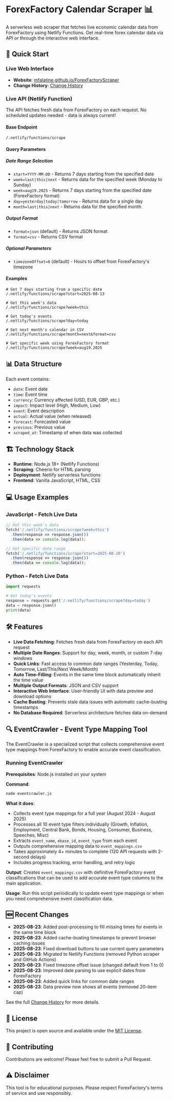 # ForexFactory Calendar Scraper 📊

A serverless web scraper that fetches live economic calendar data from ForexFactory using Netlify Functions. Get real-time forex calendar data via API or through the interactive web interface.

## 🚀 Quick Start

### Live Web Interface

- **Website**: [mfalatine.github.io/ForexFactoryScraper](https://mfalatine.github.io/ForexFactoryScraper/)
- **Change History**: [Change History](https://mfalatine.github.io/ForexFactoryScraper/change-history.html)

### Live API (Netlify Function)

The API fetches fresh data from ForexFactory on each request. No scheduled updates needed - data is always current!

#### Base Endpoint
`/.netlify/functions/scrape`

#### Query Parameters

##### Date Range Selection
- `start=YYYY-MM-DD` - Returns 7 days starting from the specified date
- `week=last|this|next` - Returns data for the specified week (Monday to Sunday)
- `week=aug19.2025` - Returns 7 days starting from the specified date (ForexFactory format)
- `day=yesterday|today|tomorrow` - Returns data for a single day
- `month=last|this|next` - Returns data for the specified month

##### Output Format
- `format=json` (default) - Returns JSON format
- `format=csv` - Returns CSV format

##### Optional Parameters
- `timezoneOffset=0` (default) - Hours to offset from ForexFactory's timezone

#### Examples

```text
# Get 7 days starting from a specific date
/.netlify/functions/scrape?start=2025-08-13

# Get this week's data
/.netlify/functions/scrape?week=this

# Get today's events
/.netlify/functions/scrape?day=today

# Get next month's calendar in CSV
/.netlify/functions/scrape?month=next&format=csv

# Get specific week using ForexFactory format
/.netlify/functions/scrape?week=aug19.2025
```

## 📊 Data Structure

Each event contains:

- `date`: Event date
- `time`: Event time
- `currency`: Currency affected (USD, EUR, GBP, etc.)
- `impact`: Impact level (High, Medium, Low)
- `event`: Event description
- `actual`: Actual value (when released)
- `forecast`: Forecasted value
- `previous`: Previous value
- `scraped_at`: Timestamp of when data was collected

## 🏗️ Technology Stack

- **Runtime**: Node.js 18+ (Netlify Functions)
- **Scraping**: Cheerio for HTML parsing
- **Deployment**: Netlify serverless functions
- **Frontend**: Vanilla JavaScript, HTML, CSS

## 💻 Usage Examples

### JavaScript - Fetch Live Data

```javascript
// Get this week's data
fetch('/.netlify/functions/scrape?week=this')
  .then(response => response.json())
  .then(data => console.log(data));

// Get specific date range
fetch('/.netlify/functions/scrape?start=2025-08-20')
  .then(response => response.json())
  .then(data => console.log(data));
```

### Python - Fetch Live Data

```python
import requests

# Get today's events
response = requests.get('/.netlify/functions/scrape?day=today')
data = response.json()
print(data)
```

## 🛠️ Features

- **Live Data Fetching**: Fetches fresh data from ForexFactory on each API request
- **Multiple Date Ranges**: Support for day, week, month, or custom 7-day windows
- **Quick Links**: Fast access to common date ranges (Yesterday, Today, Tomorrow, Last/This/Next Week/Month)
- **Auto Time-Filling**: Events in the same time block automatically inherit the time value
- **Multiple Output Formats**: JSON and CSV support
- **Interactive Web Interface**: User-friendly UI with data preview and download options
- **Cache Busting**: Prevents stale data issues with automatic cache-busting timestamps
- **No Database Required**: Serverless architecture fetches data on-demand

## 🔍 EventCrawler - Event Type Mapping Tool

The EventCrawler is a specialized script that collects comprehensive event type mappings from ForexFactory to enable accurate event classification.

### Running EventCrawler

**Prerequisites**: Node.js installed on your system

**Command**:
```bash
node eventcrawler.js
```

**What it does**:
- Collects event type mappings for a full year (August 2024 - August 2025)
- Processes all 10 event type filters individually (Growth, Inflation, Employment, Central Bank, Bonds, Housing, Consumer, Business, Speeches, Misc)
- Extracts `event_name`, `ebase_id`, `event_type` from each event
- Outputs comprehensive mapping data to `event_mappings.csv`
- Takes approximately 4+ minutes to complete (120 API requests with 2-second delays)
- Includes progress tracking, error handling, and retry logic

**Output**: Creates `event_mappings.csv` with definitive ForexFactory event classifications that can be used to add accurate event type columns to the main application.

**Usage**: Run this script periodically to update event type mappings or when you need comprehensive event classification data.

## 🆕 Recent Changes

- **2025-08-23**: Added post-processing to fill missing times for events in the same time block
- **2025-08-23**: Added cache-busting timestamps to prevent browser caching issues
- **2025-08-23**: Fixed download buttons to use current query parameters
- **2025-08-23**: Migrated to Netlify Functions (removed Python scraper and GitHub Actions)
- **2025-08-23**: Fixed timezone offset issue (changed default from 1 to 0)
- **2025-08-23**: Improved date parsing to use explicit dates from ForexFactory
- **2025-08-23**: Added quick links for common date ranges
- **2025-08-23**: Data preview now shows all events (removed 20-item cap)

See the full [Change History](https://mfalatine.github.io/ForexFactoryScraper/change-history.html) for more details.

## 📝 License

This project is open source and available under the [MIT License](LICENSE).

## 🤝 Contributing

Contributions are welcome! Please feel free to submit a Pull Request.

## ⚠️ Disclaimer

This tool is for educational purposes. Please respect ForexFactory's terms of service and use responsibly.
